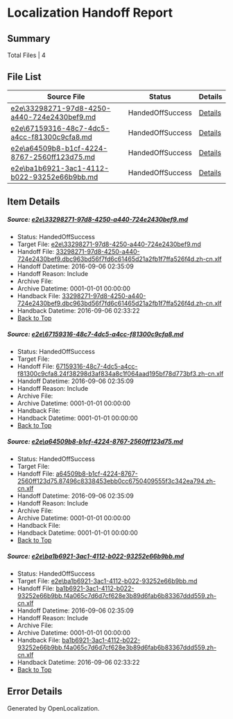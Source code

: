 # <a name='report-top'></a> Localization Handoff Report

## Summary
 Total Files | 4

## File List
 Source File | Status | Details 
 ----------- | ------ | ------- 
 [e2e\33298271-97d8-4250-a440-724e2430bef9.md](https://github.com/OpenLocalizationTestOrg/ol-test0/blob/5aceac1e40290449d7134a51bc0f20122a433add/e2e/33298271-97d8-4250-a440-724e2430bef9.md) | HandedOffSuccess | [Details](#1475f083dba51c97ebe7649c07df01a18bdb29652)
 [e2e\67159316-48c7-4dc5-a4cc-f81300c9cfa8.md](https://github.com/OpenLocalizationTestOrg/ol-test0/blob/68bcd1d1b8a05d09537b41b3f68b6698a4f71fe7/e2e/67159316-48c7-4dc5-a4cc-f81300c9cfa8.md) | HandedOffSuccess | [Details](#b4bcf7b1fc708813ff99c7238866298cfe8b54374)
 [e2e\a64509b8-b1cf-4224-8767-2560ff123d75.md](https://github.com/OpenLocalizationTestOrg/ol-test0/blob/c217356d12508d0927081eeb28435e204238c41d/e2e/a64509b8-b1cf-4224-8767-2560ff123d75.md) | HandedOffSuccess | [Details](#2b19289d9ef0c68f7403cc0c43b84bce3f1d72175)
 [e2e\ba1b6921-3ac1-4112-b022-93252e66b9bb.md](https://github.com/OpenLocalizationTestOrg/ol-test0/blob/5aceac1e40290449d7134a51bc0f20122a433add/e2e/ba1b6921-3ac1-4112-b022-93252e66b9bb.md) | HandedOffSuccess | [Details](#3e6942782d6b73a28aa80c26089dbc8b4d7232a96)

## Item Details
##### <a name='1475f083dba51c97ebe7649c07df01a18bdb29652'></a> Source: [e2e\33298271-97d8-4250-a440-724e2430bef9.md](https://github.com/OpenLocalizationTestOrg/ol-test0/blob/5aceac1e40290449d7134a51bc0f20122a433add/e2e/33298271-97d8-4250-a440-724e2430bef9.md)
* Status: HandedOffSuccess
* Target File: [e2e\33298271-97d8-4250-a440-724e2430bef9.md](https://github.com/OpenLocalizationTestOrg/ol-test0-zhcn/blob/7e193f169d7cf29395338d571a163eddfe1c7918/e2e/33298271-97d8-4250-a440-724e2430bef9.md)
* Handoff File: [33298271-97d8-4250-a440-724e2430bef9.dbc963bd56f7fd6c61465d21a2fb1f7ffa526f4d.zh-cn.xlf](https://github.com/OpenLocalizationTestOrg/ol-test0-handoff/blob/6eed0bca32365b90605023058c16440cdd336719/ol-handoff/OpenLocalizationTestOrg/ol-test0-zhcn/ci/ht/33298271-97d8-4250-a440-724e2430bef9.dbc963bd56f7fd6c61465d21a2fb1f7ffa526f4d.zh-cn.xlf)
* Handoff Datetime: 2016-09-06 02:35:09
* Handoff Reason: Include
* Archive File: 
* Archive Datetime: 0001-01-01 00:00:00
* Handback File: [33298271-97d8-4250-a440-724e2430bef9.dbc963bd56f7fd6c61465d21a2fb1f7ffa526f4d.zh-cn.xlf](https://github.com/OpenLocalizationTestOrg/ol-test0-handback/blob/2a6f2c3eb66f8d168032a9ce75b5f1b8eb254276/ol-handback/OpenLocalizationTestOrg/ol-test0-zhcn/ci/high/33298271-97d8-4250-a440-724e2430bef9.dbc963bd56f7fd6c61465d21a2fb1f7ffa526f4d.zh-cn.xlf)
* Handback Datetime: 2016-09-06 02:33:22
* [Back to Top](#report-top)

##### <a name='b4bcf7b1fc708813ff99c7238866298cfe8b54374'></a> Source: [e2e\67159316-48c7-4dc5-a4cc-f81300c9cfa8.md](https://github.com/OpenLocalizationTestOrg/ol-test0/blob/68bcd1d1b8a05d09537b41b3f68b6698a4f71fe7/e2e/67159316-48c7-4dc5-a4cc-f81300c9cfa8.md)
* Status: HandedOffSuccess
* Target File: 
* Handoff File: [67159316-48c7-4dc5-a4cc-f81300c9cfa8.24f38298d3af834a8c1f064aad195bf78d773bf3.zh-cn.xlf](https://github.com/OpenLocalizationTestOrg/ol-test0-handoff/blob/6eed0bca32365b90605023058c16440cdd336719/ol-handoff/OpenLocalizationTestOrg/ol-test0-zhcn/ci/ht/67159316-48c7-4dc5-a4cc-f81300c9cfa8.24f38298d3af834a8c1f064aad195bf78d773bf3.zh-cn.xlf)
* Handoff Datetime: 2016-09-06 02:35:09
* Handoff Reason: Include
* Archive File: 
* Archive Datetime: 0001-01-01 00:00:00
* Handback File: 
* Handback Datetime: 0001-01-01 00:00:00
* [Back to Top](#report-top)

##### <a name='2b19289d9ef0c68f7403cc0c43b84bce3f1d72175'></a> Source: [e2e\a64509b8-b1cf-4224-8767-2560ff123d75.md](https://github.com/OpenLocalizationTestOrg/ol-test0/blob/c217356d12508d0927081eeb28435e204238c41d/e2e/a64509b8-b1cf-4224-8767-2560ff123d75.md)
* Status: HandedOffSuccess
* Target File: 
* Handoff File: [a64509b8-b1cf-4224-8767-2560ff123d75.87496c8338453ebb0cc6750409555f3c342ea794.zh-cn.xlf](https://github.com/OpenLocalizationTestOrg/ol-test0-handoff/blob/6eed0bca32365b90605023058c16440cdd336719/ol-handoff/OpenLocalizationTestOrg/ol-test0-zhcn/ci/ht/a64509b8-b1cf-4224-8767-2560ff123d75.87496c8338453ebb0cc6750409555f3c342ea794.zh-cn.xlf)
* Handoff Datetime: 2016-09-06 02:35:09
* Handoff Reason: Include
* Archive File: 
* Archive Datetime: 0001-01-01 00:00:00
* Handback File: 
* Handback Datetime: 0001-01-01 00:00:00
* [Back to Top](#report-top)

##### <a name='3e6942782d6b73a28aa80c26089dbc8b4d7232a96'></a> Source: [e2e\ba1b6921-3ac1-4112-b022-93252e66b9bb.md](https://github.com/OpenLocalizationTestOrg/ol-test0/blob/5aceac1e40290449d7134a51bc0f20122a433add/e2e/ba1b6921-3ac1-4112-b022-93252e66b9bb.md)
* Status: HandedOffSuccess
* Target File: [e2e\ba1b6921-3ac1-4112-b022-93252e66b9bb.md](https://github.com/OpenLocalizationTestOrg/ol-test0-zhcn/blob/7e193f169d7cf29395338d571a163eddfe1c7918/e2e/ba1b6921-3ac1-4112-b022-93252e66b9bb.md)
* Handoff File: [ba1b6921-3ac1-4112-b022-93252e66b9bb.f4a065c7d6d7cf628e3b89d6fab6b83367ddd559.zh-cn.xlf](https://github.com/OpenLocalizationTestOrg/ol-test0-handoff/blob/6eed0bca32365b90605023058c16440cdd336719/ol-handoff/OpenLocalizationTestOrg/ol-test0-zhcn/ci/ht/ba1b6921-3ac1-4112-b022-93252e66b9bb.f4a065c7d6d7cf628e3b89d6fab6b83367ddd559.zh-cn.xlf)
* Handoff Datetime: 2016-09-06 02:35:09
* Handoff Reason: Include
* Archive File: 
* Archive Datetime: 0001-01-01 00:00:00
* Handback File: [ba1b6921-3ac1-4112-b022-93252e66b9bb.f4a065c7d6d7cf628e3b89d6fab6b83367ddd559.zh-cn.xlf](https://github.com/OpenLocalizationTestOrg/ol-test0-handback/blob/2a6f2c3eb66f8d168032a9ce75b5f1b8eb254276/ol-handback/OpenLocalizationTestOrg/ol-test0-zhcn/ci/high/ba1b6921-3ac1-4112-b022-93252e66b9bb.f4a065c7d6d7cf628e3b89d6fab6b83367ddd559.zh-cn.xlf)
* Handback Datetime: 2016-09-06 02:33:22
* [Back to Top](#report-top)


## Error Details

Generated by OpenLocalization.
